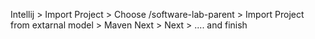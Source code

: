 Intellij > Import Project  >  Choose /software-lab-parent > 
Import Project from extarnal model > Maven
Next > Next > .... and finish
